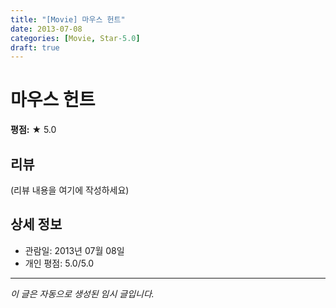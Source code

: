 ```yaml
---
title: "[Movie] 마우스 헌트"
date: 2013-07-08
categories: [Movie, Star-5.0]
draft: true
---
```


# 마우스 헌트

**평점:** ★ 5.0

## 리뷰

(리뷰 내용을 여기에 작성하세요)

## 상세 정보

- 관람일: 2013년 07월 08일
- 개인 평점: 5.0/5.0

---

*이 글은 자동으로 생성된 임시 글입니다.*
